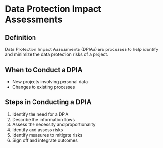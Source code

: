 # Data Protection Impact Assessments

## Definition
Data Protection Impact Assessments (DPIAs) are processes to help identify and minimize the data protection risks of a project.

## When to Conduct a DPIA
- New projects involving personal data
- Changes to existing processes

## Steps in Conducting a DPIA
1. Identify the need for a DPIA
2. Describe the information flows
3. Assess the necessity and proportionality
4. Identify and assess risks
5. Identify measures to mitigate risks
6. Sign off and integrate outcomes
